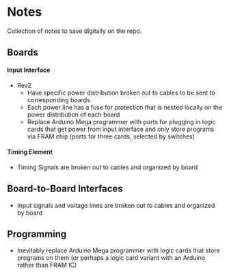 # Notes
Collection of notes to save digitally on the repo.

## Boards
#### Input Interface
- Rev2
  - Have specific power distribution broken out to cables to be sent to corresponding boards
  - Each power line has a fuse for protection that is nested locally on the power distribution of each board
  - Replace Arduino Mega programmer with ports for plugging in logic cards that get power from input interface and only store programs via FRAM chip (ports for three cards, selected by switches)

#### Timing Element
- Timing Signals are broken out to cables and organized by board

## Board-to-Board Interfaces
- Input signals and voltage lines are broken out to cables and organized by board

## Programming
- Inevitably replace Arduino Mega programmer with logic cards that store programs on them (or perhaps a logic card variant with an Arduino rather than FRAM IC)
